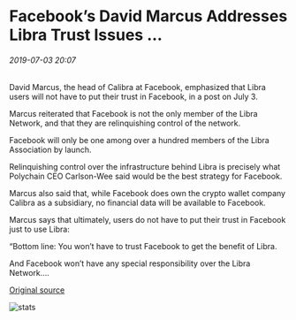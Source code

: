 # Facebook’s David Marcus Addresses Libra Trust Issues ...

###### 2019-07-03 20:07

David Marcus, the head of Calibra at Facebook, emphasized that Libra users will not have to put their trust in Facebook, in a post on July 3.

Marcus reiterated that Facebook is not the only member of the Libra Network, and that they are relinquishing control of the network.

Facebook will only be one among over a hundred members of the Libra Association by launch.

Relinquishing control over the infrastructure behind Libra is precisely what Polychain CEO Carlson-Wee said would be the best strategy for Facebook.

Marcus also said that, while Facebook does own the crypto wallet company Calibra as a subsidiary, no financial data will be available to Facebook.

Marcus says that ultimately, users do not have to put their trust in Facebook just to use Libra:

“Bottom line: You won’t have to trust Facebook to get the benefit of Libra.

And Facebook won’t have any special responsibility over the Libra Network….

[Original source](https://cointelegraph.com/news/facebooks-david-marcus-addresses-libra-trust-issues)

![stats](https://c.statcounter.com/11760860/0/a89fa40b/1/ "stats")